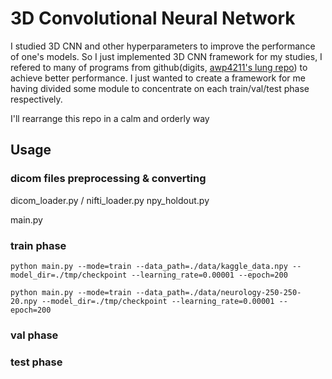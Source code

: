 # 3D Convolutional Neural Network

I studied 3D CNN and other hyperparameters to improve the performance of one's models. 
So I just implemented 3D CNN framework for my studies, I refered to many of programs from github(digits, [awp4211's lung repo](https://github.com/awp4211/lung)) to achieve better performance.
I just wanted to create a framework for me having divided some module to concentrate on each train/val/test phase respectively.

I'll rearrange this repo in a calm and orderly way

## Usage

### dicom files preprocessing & converting
dicom_loader.py / nifti_loader.py
npy_holdout.py

main.py

### train phase
`python main.py --mode=train --data_path=./data/kaggle_data.npy --model_dir=./tmp/checkpoint --learning_rate=0.00001 --epoch=200`

`python main.py --mode=train --data_path=./data/neurology-250-250-20.npy --model_dir=./tmp/checkpoint --learning_rate=0.00001 --epoch=200`

### val phase


### test phase

